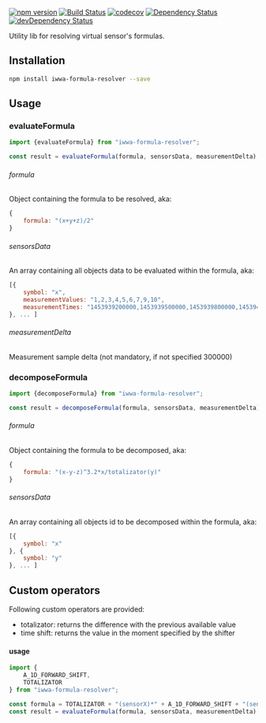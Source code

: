 [![npm version](https://badge.fury.io/js/iwwa-formula-resolver.svg)](https://badge.fury.io/js/iwwa-formula-resolver)
[![Build Status](https://travis-ci.org/innowatio/iwwa-formula-resolver.svg?branch=master)](https://travis-ci.org/innowatio/iwwa-formula-resolver)
[![codecov](https://codecov.io/gh/innowatio/iwwa-formula-resolver/branch/master/graph/badge.svg)](https://codecov.io/gh/innowatio/iwwa-formula-resolver)
[![Dependency Status](https://david-dm.org/innowatio/iwwa-formula-resolver.svg)](https://david-dm.org/innowatio/iwwa-formula-resolver)
[![devDependency Status](https://david-dm.org/innowatio/iwwa-formula-resolver/dev-status.svg)](https://david-dm.org/innowatio/iwwa-formula-resolver#info=devDependencies)

Utility lib for resolving virtual sensor's formulas.

## Installation
```bash
npm install iwwa-formula-resolver --save
```
## Usage

### evaluateFormula

```js
import {evaluateFormula} from "iwwa-formula-resolver";

const result = evaluateFormula(formula, sensorsData, measurementDelta);
```

###### formula
Object containing the formula to be resolved, aka:
```js
{
    formula: "(x+y+z)/2"
}
```

###### sensorsData
An array containing all objects data to be evaluated within the formula, aka:
```js
[{
    symbol: "x",
    measurementValues: "1,2,3,4,5,6,7,9,10",
    measurementTimes: "1453939200000,1453939500000,1453939800000,1453940100000,1453940400000,1453940700000,1453941000000,1453941300000,1453941600000"
}, ... ]
```

###### measurementDelta
Measurement sample delta (not mandatory, if not specified 300000)

### decomposeFormula

```js
import {decomposeFormula} from "iwwa-formula-resolver";

const result = decomposeFormula(formula, sensorsData, measurementDelta);
```

###### formula
Object containing the formula to be decomposed, aka:
```js
{
    formula: "(x-y-z)^3.2*x/totalizator(y)"
}
```

###### sensorsData
An array containing all objects id to be decomposed within the formula, aka:
```js
[{
    symbol: "x"
}, {
    symbol: "y"
}, ... ]
```

## Custom operators
Following custom operators are provided:
- totalizator: returns the difference with the previous available value
- time shift: returns the value in the moment specified by the shifter

#### usage
```js
import {
    A_1D_FORWARD_SHIFT,
    TOTALIZATOR
} from "iwwa-formula-resolver";

const formula = TOTALIZATOR + "(sensorX)*" + A_1D_FORWARD_SHIFT + "(sensorY)";
const result = evaluateFormula(formula, sensorsData, measurementDelta);
```
